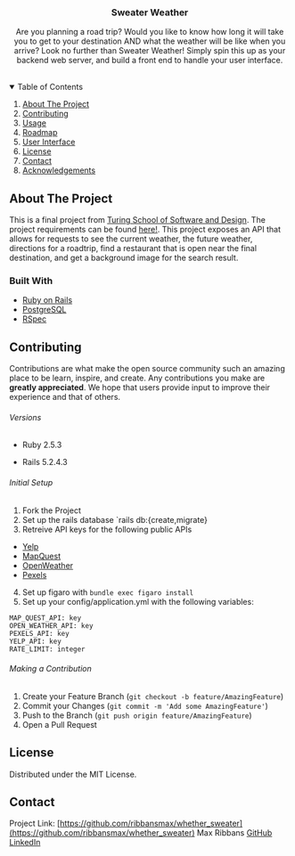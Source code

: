   <h3 align="center">Sweater Weather</h3>

  <p align="center">
    Are you planning a road trip? Would you like to know how long it will take you to get to your destination AND what the weather will be like when you arrive? Look no further than Sweater Weather! Simply spin this up as your backend web server, and build a front end to handle your user interface.
    <br />
    <br />
    <!-- <a href="https://github.com/othneildrew/Best-README-Template">View Demo</a> -->
    <!-- · -->
  </p>
</p>

<!-- TABLE OF CONTENTS -->
<details open="open">
  <summary>Table of Contents</summary>
  <ol>
    <li>
      <a href="#about-the-project">About The Project</a>
    </li>
    <li>
      <a href="#gettting-started">Contributing</a>
    </li>
    <li><a href="#usage">Usage</a></li>
    <li><a href="#roadmap">Roadmap</a></li>
    <li><a href="#user-interface">User Interface</a></li>
    <li><a href="#license">License</a></li>
    <li><a href="#contact">Contact</a></li>
    <li><a href="#acknowledgements">Acknowledgements</a></li>
  </ol>
</details>

<!-- ABOUT THE PROJECT -->
## About The Project

<!-- [![Product Name Screen Shot][product-screenshot]](https://example.com) -->

This is a final project from [Turing School of Software and Design](https://turing.io). The project requirements can be found [here!](https://backend.turing.io/module3/projects/sweater_weather/requirements). This project exposes an API that allows for requests to see the current weather, the future weather, directions for a roadtrip, find a restaurant that is open near the final destination, and get a background image for the search result.

### Built With

* [Ruby on Rails](https://rubyonrails.org/)
* [PostgreSQL](https://www.postgresql.org/)
* [RSpec](https://github.com/rspec/rspec-rails)

<!-- CONTRIBUTING -->
## Contributing

Contributions are what make the open source community such an amazing place to be learn, inspire, and create. Any contributions you make are **greatly appreciated**. We hope that users provide input to improve their experience and that of others.

###### Versions

- Ruby 2.5.3

- Rails 5.2.4.3
###### Initial Setup
1. Fork the Project
2. Set up the rails database `rails db:{create,migrate}
3. Retreive API keys for the following public APIs
  * [Yelp](https://www.yelp.com/developers/v3)
  * [MapQuest](https://developer.mapquest.com/)
  * [OpenWeather](https://openweathermap.org/api/one-call-api)
  * [Pexels](https://www.pexels.com/api/)
4. Set up figaro with `bundle exec figaro install`
5. Set up your config/application.yml with the following variables:
  ```
  MAP_QUEST_API: key
  OPEN_WEATHER_API: key
  PEXELS_API: key
  YELP_API: key
  RATE_LIMIT: integer
  ```

###### Making a Contribution
1. Create your Feature Branch (`git checkout -b feature/AmazingFeature`)
2. Commit your Changes (`git commit -m 'Add some AmazingFeature'`)
3. Push to the Branch (`git push origin feature/AmazingFeature`)
4. Open a Pull Request

<!-- LICENSE -->
## License

Distributed under the MIT License. 

<!-- CONTACT -->
## Contact

Project Link: [https://github.com/ribbansmax/whether_sweater](https://github.com/ribbansmax/whether_sweater)
Max Ribbans [GitHub](https://github.com/ribbansmax) [LinkedIn](https://www.linkedin.com/in/max-ribbans-46b276156/)


